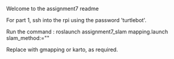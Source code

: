 Welcome to the assignment7 readme

For part 1, ssh into the rpi using the password 'turtlebot'.

Run the command : roslaunch assignment7_slam mapping.launch slam_method:="<METHOD>"

Replace <METHOD> with gmapping or karto, as required.



